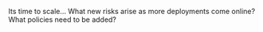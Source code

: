 Its time to scale... What new risks arise as more deployments come online? What policies need to be added?